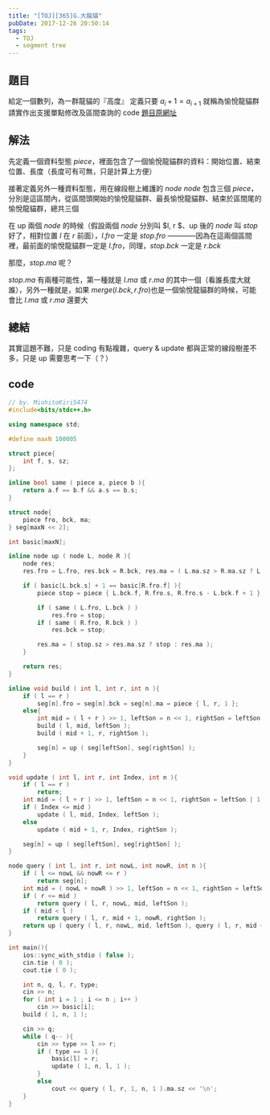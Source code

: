 ```yaml
---
title: "[TOJ][365]G.大龍貓"
pubDate: 2017-12-26 20:50:14
tags:
  - TOJ
  - segment tree
---
```


## 題目

給定一個數列，為一群龍貓的『高度』
定義只要 $a_i + 1 = a_{i + 1}$ 就稱為愉悅龍貓群
請實作出支援單點修改及區間查詢的 code
[題目原網址](http://toj.tfcis.org/oj/pro/365/)

## 解法

先定義一個資料型態 $piece$，裡面包含了一個愉悅龍貓群的資料：開始位置、結束位置、長度（長度可有可無，只是計算上方便）

接著定義另外一種資料型態，用在線段樹上維護的 $node$
$node$ 包含三個 $piece$，分別是這區間內，從區間頭開始的愉悅龍貓群、最長愉悅龍貓群、結束於區間尾的愉悅龍貓群，總共三個

在 up 兩個 $node$ 的時候（假設兩個 $node$ 分別叫 $l, r $、up 後的 $node$ 叫 $stop$ 好了，相對位置 $l$ 在 $r$ 前面），$l.fro$ 一定是 $stop.fro$ ————因為在這兩個區間裡，最前面的愉悅龍貓群一定是 $l.fro$，同理，$stop.bck$ 一定是 $r.bck$

那麼，$stop.ma$ 呢？

$stop.ma$ 有兩種可能性，第一種就是 $l.ma$ 或 $r.ma$ 的其中一個（看誰長度大就誰），另外一種就是，如果 $merge ( l.bck, r.fro )$也是一個愉悅龍貓群的時候，可能會比 $l.ma$ 或 $r.ma$ 還要大

## 總結

其實這題不難，只是 coding 有點複雜，query & update 都與正常的線段樹差不多，只是 up 需要思考一下（？）

## code

```cpp
// by. MiohitoKiri5474
#include<bits/stdc++.h>

using namespace std;

#define maxN 100005

struct piece{
    int f, s, sz;
};

inline bool same ( piece a, piece b ){
    return a.f == b.f && a.s == b.s;
}

struct node{
    piece fro, bck, ma;
} seg[maxN << 2];

int basic[maxN];

inline node up ( node L, node R ){
    node res;
    res.fro = L.fro, res.bck = R.bck, res.ma = ( L.ma.sz > R.ma.sz ? L.ma : R.ma );

    if ( basic[L.bck.s] + 1 == basic[R.fro.f] ){
        piece stop = piece { L.bck.f, R.fro.s, R.fro.s - L.bck.f + 1 };

        if ( same ( L.fro, L.bck ) )
            res.fro = stop;
        if ( same ( R.fro, R.bck ) )
            res.bck = stop;

        res.ma = ( stop.sz > res.ma.sz ? stop : res.ma );
    }

    return res;
}

inline void build ( int l, int r, int n ){
    if ( l == r )
        seg[n].fro = seg[n].bck = seg[n].ma = piece { l, r, 1 };
    else{
        int mid = ( l + r ) >> 1, leftSon = n << 1, rightSon = leftSon | 1;
        build ( l, mid, leftSon );
        build ( mid + 1, r, rightSon );

        seg[n] = up ( seg[leftSon], seg[rightSon] );
    }
}

void update ( int l, int r, int Index, int n ){
    if ( l == r )
        return;
    int mid = ( l + r ) >> 1, leftSon = n << 1, rightSon = leftSon | 1;
    if ( Index <= mid )
        update ( l, mid, Index, leftSon );
    else
        update ( mid + 1, r, Index, rightSon );

    seg[n] = up ( seg[leftSon], seg[rightSon] );
}

node query ( int l, int r, int nowL, int nowR, int n ){
    if ( l <= nowL && nowR <= r )
        return seg[n];
    int mid = ( nowL + nowR ) >> 1, leftSon = n << 1, rightSon = leftSon | 1;
    if ( r <= mid )
        return query ( l, r, nowL, mid, leftSon );
    if ( mid < l )
        return query ( l, r, mid + 1, nowR, rightSon );
    return up ( query ( l, r, nowL, mid, leftSon ), query ( l, r, mid + 1, nowR, rightSon ) );
}

int main(){
    ios::sync_with_stdio ( false );
    cin.tie ( 0 );
    cout.tie ( 0 );

    int n, q, l, r, type;
    cin >> n;
    for ( int i = 1 ; i <= n ; i++ )
        cin >> basic[i];
    build ( 1, n, 1 );

    cin >> q;
    while ( q-- ){
        cin >> type >> l >> r;
        if ( type == 1 ){
            basic[l] = r;
            update ( 1, n, l, 1 );
        }
        else
            cout << query ( l, r, 1, n, 1 ).ma.sz << '\n';
    }
}
```

